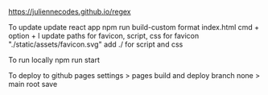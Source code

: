 https://juliennecodes.github.io/regex

To update
update react app
npm run build-custom
format index.html cmd + option + l
update paths for favicon, script, css
for favicon "./static/assets/favicon.svg"
add ./ for script and css

To run locally
npm run start

To deploy to github pages
settings > pages
build and deploy
branch
none > main root
save

